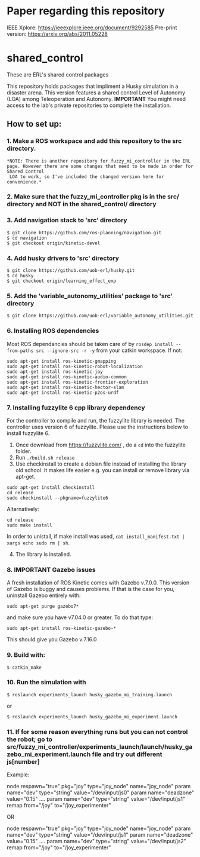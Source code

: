 # Paper regarding this repository

IEEE Xplore: https://ieeexplore.ieee.org/document/9292585
Pre-print version: https://arxiv.org/abs/2011.05228

# shared_control
These are ERL's shared control packages

This repository holds packages that impliment a Husky simulation in a disaster arena. This version features a shared control Level of Autonomy (LOA) among Teleoperation and Autonomy. **IMPORTANT** You might need access to the lab's private repositories to complete the installation. 

## How to set up:

### 1. Make a ROS workspace and add this repository to the src directory.

    *NOTE: There is another repository for fuzzy_mi_controller in the ERL page. However there are some changes that need to be made in order for Shared Control            
     LOA to work, so I've included the changed version here for convenience.*
     
### 2. Make sure that the fuzzy_mi_controller pkg is in the src/ directory and NOT in the shared_control/ directory

### 3. Add navigation stack to 'src' directory

    $ git clone https://github.com/ros-planning/navigation.git
    $ cd navigation
    $ git checkout origin/kinetic-devel
        
### 4. Add husky drivers to 'src' directory

    $ git clone https://github.com/uob-erl/husky.git
    $ cd husky
    $ git checkout origin/learning_effect_exp

### 5. Add the 'variable_autonomy_utilities' package to 'src' directory

    $ git clone https://github.com/uob-erl/variable_autonomy_utilities.git
       
### 6. Installing ROS dependencies

Most ROS dependancies should be taken care of by ``rosdep install --from-paths src --ignore-src -r -y`` from your catkin workspace. If not:

```
sudo apt-get install ros-kinetic-gmapping
sudo apt-get install ros-kinetic-robot-localization
sudo apt-get install ros-kinetic-joy
sudo apt-get install ros-kinetic-audio-common
sudo apt-get install ros-kinetic-frontier-exploration
sudo apt-get install ros-kinetic-hector-slam
sudo apt-get install ros-kinetic-p2os-urdf
```

### 7. Installing fuzzylite 6 cpp library dependency

   For the controller to compile and run, the fuzzylite library is needed. The controller uses version 6 of fuzzylite. Please use the instructions below to           install fuzzylite 6.
   
   1. Once download from https://fuzzylite.com/ , do a ``cd`` into the fuzzylite folder.
   2. Run ``./build.sh release``
   3. Use checkinstall to create a debian file instead of installing the library old school. It makes life easier e.g. you can install or remove library via apt-get.

```
sudo apt-get install checkinstall
cd release
sudo checkinstall --pkgname=fuzzylite6
```

Alternatively:

```
cd release
sudo make install
```

In order to unistall, if make install was used, ``cat install_manifest.txt | xargs echo sudo rm | sh``.
   
   4. The library is installed.
   
### 8. **IMPORTANT** Gazebo issues

A fresh installation of ROS Kinetic comes with Gazebo v.7.0.0. This version of Gazebo is buggy and causes problems. If that is the case for you, uninstall Gazebo entirely with:

```
sudo apt-get purge gazebo7*
```

and make sure you have v7.04.0 or greater. To do that type:

```
sudo apt-get install ros-kinetic-gazebo-*
```

This should give you Gazebo v.7.16.0


### 9. Build with:

    $ catkin_make
   
### 10. Run the simulation with 

    $ roslaunch experiments_launch husky_gazebo_mi_training.launch
    
   or 
  
    $ roslaunch experiments_launch husky_gazebo_mi_experiment.launch
    
 ### 11. If for some reason everything runs but you can not control the robot; go to src/fuzzy_mi_controller/experiments_launch/launch/husky_gazebo_mi_experiment.launch file and try out different js[number]
 
 Example: 
 
  node respawn="true" pkg="joy" type="joy_node" name="joy_node"
    param name="dev" type="string" value="/dev/input/js0"
    param name="deadzone" value="0.15"
  ....
    param name="dev" type="string" value="/dev/input/js1"
    remap from="/joy" to="/joy_experimenter"
   
   OR 
   
  node respawn="true" pkg="joy" type="joy_node" name="joy_node"
    param name="dev" type="string" value="/dev/input/js1"
    param name="deadzone" value="0.15"
  ....
    param name="dev" type="string" value="/dev/input/js2"
    remap from="/joy" to="/joy_experimenter"
 
  
  
  
  
  
  
  
  
  
